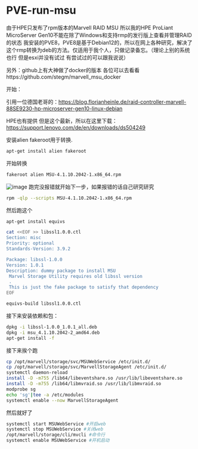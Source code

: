 # PVE-run-msu

由于HPE只发布了rpm版本的Marvell RAID MSU 
所以我的HPE ProLiant MicroServer Gen10不能在除了Windows和支持rmp的发行版上查看并管理RAID的状态
我安装的PVE8，PVE8是基于Debian12的，所以在网上各种研究，解决了这个rmp转换为deb的方法。仅适用于我个人，只做记录备忘。（理论上别的系统也行 但是esxi并没有试过 有尝试过的可以跟我说说）

另外：github上有大神做了docker的版本 各位可以去看看https://github.com/stegm/marvell_msu_docker

开始：

引用一位德国老哥的：https://blog.florianheinle.de/raid-controller-marvell-88SE9230-hp-microserver-gen10-linux-debian

HPE也有提供 但是这个最新，所以在这里下载：https://support.lenovo.com/de/en/downloads/ds504249

安装alien fakeroot用于转换.
```bash
apt-get install alien fakeroot
```
开始转换
```bash
fakeroot alien MSU-4.1.10.2042-1.x86_64.rpm
```
![image](https://github.com/xsj684135/PVE-run-msu/assets/50570049/522affaa-b5dc-46b2-892d-9f63385c9910)
跑完没报错就开始下一步，如果报错的话自己研究研究
```bash
rpm -qlp --scripts MSU-4.1.10.2042-1.x86_64.rpm
```
然后跑这个
```bash
apt-get install equivs
```
```bash
cat <<EOF >> libssl1.0.0.ctl
Section: misc
Priority: optional
Standards-Version: 3.9.2

Package: libssl-1.0.0
Version: 1.0.1
Description: dummy package to install MSU
 Marvel Storage Utility requires old libssl version
 .
 This is just the fake package to satisfy that dependency
EOF
```
```bash
equivs-build libssl1.0.0.ctl
```

接下来安装依赖和包：
```bash
dpkg -i libssl-1.0.0_1.0.1_all.deb
dpkg -i msu_4.1.10.2042-2_amd64.deb
apt-get install -f
```
接下来挨个跑
```bash
cp /opt/marvell/storage/svc/MSUWebService /etc/init.d/
cp /opt/marvell/storage/svc/MarvellStorageAgent /etc/init.d/
systemctl daemon-reload
install -D -m755 /lib64/libeventshare.so /usr/lib/libeventshare.so
install -D -m755 /lib64/libmvraid.so /usr/lib/libmvraid.so
modprobe sg
echo 'sg'|tee -a /etc/modules
systemctl enable --now MarvellStorageAgent
```
然后就好了
```bash
systemctl start MSUWebService #开启web
systemctl stop MSUWebService #关闭web
/opt/marvell/storage/cli/mvcli #命令行
systemctl enable MSUWebService #开机启动 
```

